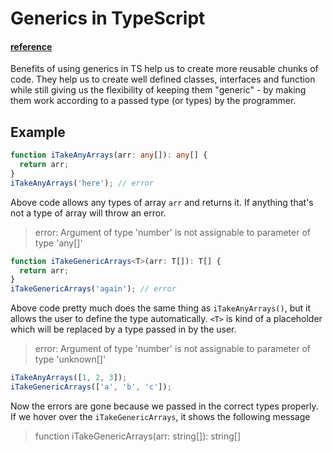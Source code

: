 # Generics in TypeScript

#### [reference](https://levelup.gitconnected.com/typescript-generics-with-a-witcher-6f449f253e13)

Benefits of using generics in TS help us to create more reusable chunks of code. They help us to create well defined classes, interfaces and function while still giving us the flexibility of keeping them "generic" - by making them work according to a passed type (or types) by the programmer.

## Example

```ts
function iTakeAnyArrays(arr: any[]): any[] {
  return arr;
}
iTakeAnyArrays('here'); // error
```
Above code allows any types of array `arr` and returns it. If anything that's not a type of array will throw an error.
> error: Argument of type 'number' is not assignable to parameter of type 'any[]'

```ts
function iTakeGenericArrays<T>(arr: T[]): T[] {
  return arr;
}
iTakeGenericArrays('again'); // error
```
Above code pretty much does the same thing as `iTakeAnyArrays()`, but it allows the user to define the type automatically. `<T>` is kind of a placeholder which will be replaced by a type passed in by the user.
> error: Argument of type 'number' is not assignable to parameter of type 'unknown[]'

```ts
iTakeAnyArrays([1, 2, 3]);
iTakeGenericArrays(['a', 'b', 'c']);
```
Now the errors are gone because we passed in the correct types properly.
If we hover over the `iTakeGenericArrays`, it shows the following message
> function iTakeGenericArrays<string>(arr: string[]): string[]

